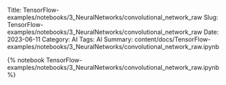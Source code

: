 Title: TensorFlow-examples/notebooks/3_NeuralNetworks/convolutional_network_raw
Slug: TensorFlow-examples/notebooks/3_NeuralNetworks/convolutional_network_raw
Date: 2023-06-11
Category: AI
Tags: AI
Summary: content/docs/TensorFlow-examples/notebooks/3_NeuralNetworks/convolutional_network_raw.ipynb

{% notebook TensorFlow-examples/notebooks/3_NeuralNetworks/convolutional_network_raw.ipynb %}